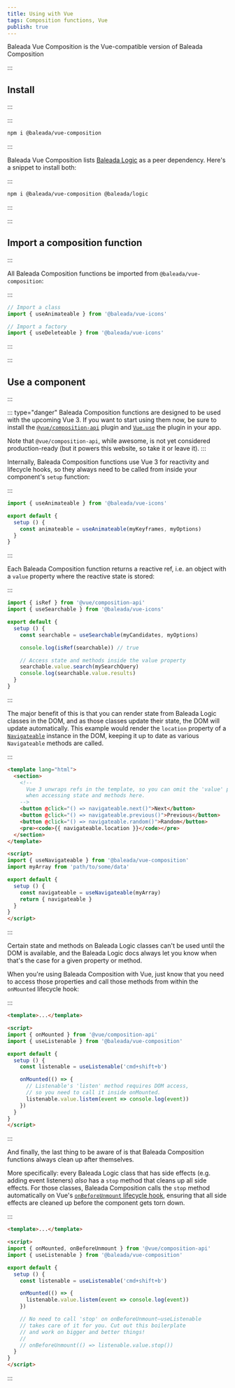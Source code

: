 ```yaml
---
title: Using with Vue
tags: Composition functions, Vue
publish: true
---
```


Baleada Vue Composition is the Vue-compatible version of Baleada Composition

:::
## Install
:::

:::
```bash
npm i @baleada/vue-composition
```
:::

Baleada Vue Composition lists [Baleada Logic](/docs/logic) as a peer dependency. Here's a snippet to install both:

:::
```bash
npm i @baleada/vue-composition @baleada/logic
```
:::


:::
## Import a composition function
:::

All Baleada Composition functions be imported from `@baleada/vue-composition`:

:::
```js
// Import a class
import { useAnimateable } from '@baleada/vue-icons'

// Import a factory
import { useDeleteable } from '@baleada/vue-icons'
```
:::


:::
## Use a component
:::

::: type="danger"
Baleada Composition functions are designed to be used with the upcoming Vue 3. If you want to start using them now, be sure to install the [`@vue/composition-api`](https://github.com/vuejs/composition-api) plugin and [`Vue.use`](https://github.com/vuejs/composition-api#usage) the plugin in your app.

Note that `@vue/composition-api`, while awesome, is not yet considered production-ready (but it powers this website, so take it or leave it).
:::


Internally, Baleada Composition functions use Vue 3 for reactivity and lifecycle hooks, so they always need to be called from inside your component's `setup` function:

:::
```js
import { useAnimateable } from '@baleada/vue-icons'

export default {
  setup () {
    const animateable = useAnimateable(myKeyframes, myOptions)
  }
}
```
:::

Each Baleada Composition function returns a reactive ref, i.e. an object with a `value` property where the reactive state is stored:

:::
```js
import { isRef } from '@vue/composition-api'
import { useSearchable } from '@baleada/vue-icons'

export default {
  setup () {
    const searchable = useSearchable(myCandidates, myOptions)

    console.log(isRef(searchable)) // true

    // Access state and methods inside the value property
    searchable.value.search(mySearchQuery) 
    console.log(searchable.value.results)
  }
}
```
:::

The major benefit of this is that you can render state from Baleada Logic classes in the DOM, and as those classes update their state, the DOM will update automatically. This example would render the `location` property of a [`Navigateable`](/docs/logic/classes/navigateable) instance in the DOM, keeping it up to date as various `Navigateable` methods are called.

:::
```html
<template lang="html">
  <section>
    <!-- 
      Vue 3 unwraps refs in the template, so you can omit the 'value' property 
      when accessing state and methods here.
    -->
    <button @click="() => navigateable.next()">Next</button>
    <button @click="() => navigateable.previous()">Previous</button>
    <button @click="() => navigateable.random()">Random</button>
    <pre><code>{{ navigateable.location }}</code></pre>
  </section>
</template>

<script>
import { useNavigateable } from '@baleada/vue-composition'
import myArray from 'path/to/some/data'

export default {
  setup () {
    const navigateable = useNavigateable(myArray)
    return { navigateable }
  }
}
</script>
```
:::

Certain state and methods on Baleada Logic classes can't be used until the DOM is available, and the Baleada Logic docs always let you know when that's the case for a given property or method.

When you're using Baleada Composition with Vue, just know that you need to access those properties and call those methods from within the `onMounted` lifecycle hook:

:::
```html
<template>...</template>

<script>
import { onMounted } from '@vue/composition-api'
import { useListenable } from '@baleada/vue-composition'

export default {
  setup () {
    const listenable = useListenable('cmd+shift+b')

    onMounted(() => {
      // Listenable's 'listen' method requires DOM access,
      // so you need to call it inside onMounted.
      listenable.value.listem(event => console.log(event))
    })
  }
}
</script>
```
:::

And finally, the last thing to be aware of is that Baleada Composition functions always clean up after themselves.

More specifically: every Baleada Logic class that has side effects (e.g. adding event listeners) _also_ has a `stop` method that cleans up all side effects. For those classes, Baleada Composition calls the `stop` method automatically on Vue's [`onBeforeUnmount` lifecycle hook](https://vue-composition-api-rfc.netlify.com/api.html#lifecycle-hooks), ensuring that all side effects are cleaned up before the component gets torn down.

:::
```html
<template>...</template>

<script>
import { onMounted, onBeforeUnmount } from '@vue/composition-api'
import { useListenable } from '@baleada/vue-composition'

export default {
  setup () {
    const listenable = useListenable('cmd+shift+b')

    onMounted(() => {
      listenable.value.listem(event => console.log(event))
    })

    // No need to call 'stop' on onBeforeUnmount—useListenable
    // takes care of it for you. Cut out this boilerplate
    // and work on bigger and better things!
    //
    // onBeforeUnmount(() => listenable.value.stop())
  }
}
</script>
```
:::

